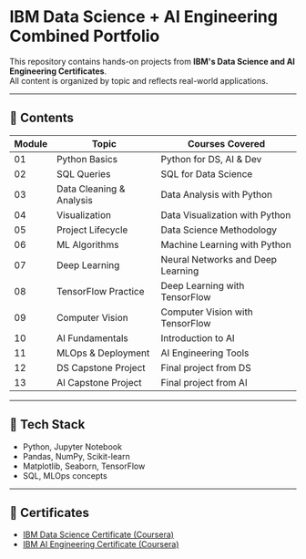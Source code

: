 # IBM Data Science + AI Engineering Combined Portfolio

This repository contains hands-on projects from **IBM's Data Science and AI Engineering Certificates**.  
All content is organized by topic and reflects real-world applications.

---

## 📘 Contents

| Module | Topic | Courses Covered |
|--------|-------|-----------------|
| 01 | Python Basics | Python for DS, AI & Dev |
| 02 | SQL Queries | SQL for Data Science |
| 03 | Data Cleaning & Analysis | Data Analysis with Python |
| 04 | Visualization | Data Visualization with Python |
| 05 | Project Lifecycle | Data Science Methodology |
| 06 | ML Algorithms | Machine Learning with Python |
| 07 | Deep Learning | Neural Networks and Deep Learning |
| 08 | TensorFlow Practice | Deep Learning with TensorFlow |
| 09 | Computer Vision | Computer Vision with TensorFlow |
| 10 | AI Fundamentals | Introduction to AI |
| 11 | MLOps & Deployment | AI Engineering Tools |
| 12 | DS Capstone Project | Final project from DS |
| 13 | AI Capstone Project | Final project from AI |

---

## 🔧 Tech Stack

- Python, Jupyter Notebook
- Pandas, NumPy, Scikit-learn
- Matplotlib, Seaborn, TensorFlow
- SQL, MLOps concepts

---

## 📜 Certificates

- [IBM Data Science Certificate (Coursera)](link)
- [IBM AI Engineering Certificate (Coursera)](link)

